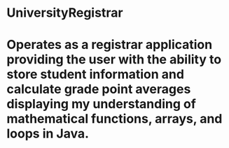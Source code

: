 # UniversityRegistrar

# Operates as a registrar application providing the user with the ability to store student information and calculate grade point averages displaying my understanding of mathematical functions, arrays, and loops in Java.
